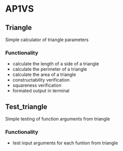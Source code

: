 # AP1VS
## Triangle
Simple calculator of triangle parameters

### Functionality
- calculate the length of a side of a triangle
- calculate the perimeter of a triangle
- calculate the area of a triangle
- constructability verification
- squareness verification
- formated output in terminal

## Test_triangle
Simple testing of function arguments from triangle

### Functionality
- test input arguments for each funtion from triangle
